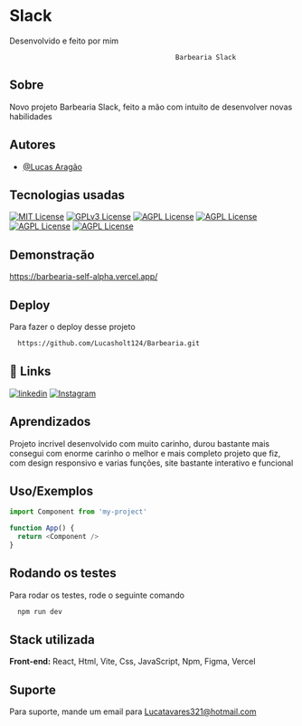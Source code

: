 
# Slack

Desenvolvido e feito por mim


                                             Barbearia Slack
## Sobre
Novo projeto Barbearia Slack, feito a mão com intuito de desenvolver novas habilidades



## Autores

- [@Lucas Aragão](https://www.linkedin.com/in/lucas-arag%C3%A3o-a608822a6/)



## Tecnologias usadas



[![MIT License](https://img.shields.io/badge/HTML5-E34F26?style=for-the-badge&logo=html5&logoColor=white)](https://choosealicense.com/licenses/mit/)
[![GPLv3 License](https://img.shields.io/badge/CSS3-1572B6?style=for-the-badge&logo=css3&logoColor=white)](https://opensource.org/licenses/)
[![AGPL License](https://img.shields.io/badge/JavaScript-F7DF1E?style=for-the-badge&logo=javascript&logoColor=black)](http://www.gnu.org/licenses/agpl-3.0)
[![AGPL License](https://img.shields.io/badge/React-20232A?style=for-the-badge&logo=react&logoColor=61DAFB)](http://www.gnu.org/licenses/agpl-3.0)
[![AGPL License](https://img.shields.io/badge/Node.js-43853D?style=for-the-badge&logo=node.js&logoColor=white)](http://www.gnu.org/licenses/agpl-3.0)
[![AGPL License](https://img.shields.io/badge/Vercel-000000?style=for-the-badge&logo=vercel&logoColor=white)](http://www.gnu.org/licenses/agpl-3.0)


## Demonstração

https://barbearia-self-alpha.vercel.app/
## Deploy

Para fazer o deploy desse projeto

```bash
  https://github.com/Lucasholt124/Barbearia.git
```


## 🔗 Links
[![linkedin](https://img.shields.io/badge/linkedin-0A66C2?style=for-the-badge&logo=linkedin&logoColor=white)](https://www.linkedin.com/in/lucas-arag%C3%A3o-a608822a6/)
[![Instagram](https://img.shields.io/badge/Instagram-1DA1F2?style=for-the-badge&logo=Instagram&logoColor=white)](https://www.instagram.com/lucas_aragaotm/)


## Aprendizados

Projeto incrivel desenvolvido com muito carinho, durou bastante mais consegui com enorme carinho o melhor e mais completo projeto que fiz, com design responsivo e varias funções, site bastante interativo e funcional  


## Uso/Exemplos

```javascript
import Component from 'my-project'

function App() {
  return <Component />
}
```


## Rodando os testes

Para rodar os testes, rode o seguinte comando

```bash
  npm run dev
```


## Stack utilizada

**Front-end:** React, Html, Vite, Css, JavaScript, Npm, Figma, Vercel




## Suporte

Para suporte, mande um email para Lucatavares321@hotmail.com

